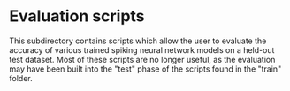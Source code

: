 # Evaluation scripts

This subdirectory contains scripts which allow the user to evaluate the accuracy of various trained spiking neural network models on a held-out test dataset. Most of these
scripts are no longer useful, as the evaluation may have been built into the "test" phase of the scripts found in the "train" folder.
